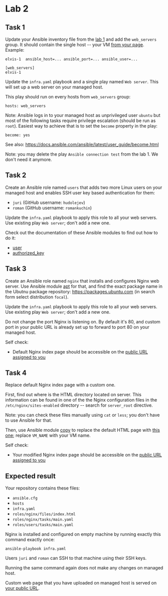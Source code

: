 # Lab 2

## Task 1

Update your Ansible inventory file from the [lab 1](../01-intro/lab.md) and add
the `web_servers` group. It should contain the single host -- your VM
[from your page](http://193.40.156.86/students.html). Example:

	elvis-1  ansible_host=... ansible_port=... ansible_user=...

	[web_servers]
	elvis-1

Update the `infra.yaml` playbook and a single play named `Web server`.
This will set up a web server on your managed host.

This play should run on every hosts from `web_servers` group:

	hosts: web_servers

Note: Ansible logs in to your managed host as unprivileged user `ubuntu` but
most of the following tasks require privilege escalation (should be run as
`root`). Easiest way to achieve that is to set the `become` property in the
play:

	become: yes

See also: https://docs.ansible.com/ansible/latest/user_guide/become.html

Note: you may delete the play `Ansible connection test` from the lab 1.
We don't need it anymore.


## Task 2

Create an Ansible role named `users` that adds two more Linux users on your
managed host and enables SSH user key based authentication for them:
 - `juri` (GitHub username: `hudolejev`)
 - `roman` (GitHub username: `romankuchin`)

Update the `infra.yaml` playbook to apply this role to all your web servers.
Use existing play `Web server`; don't add a new one.

Check out the documentation of these Ansible modules to find out how to do it:
 - [user](https://docs.ansible.com/ansible/latest/collections/ansible/builtin/user_module.html)
 - [authorized_key](https://docs.ansible.com/ansible/latest/collections/ansible/posix/authorized_key_module.html)


## Task 3

Create an Ansible role named `nginx` that installs and configures Nginx web
server. Use Ansible module
[apt](https://docs.ansible.com/ansible/latest/collections/ansible/builtin/apt_module.html)
for that, and find the exact package name in the Ubutnu package repository:
https://packages.ubuntu.com (in search form select distribution `focal`).

Update the `infra.yaml` playbook to apply this role to all your web servers.
Use existing play `Web server`; don't add a new one.

Do not change the port Nginx is listening on. By default it's 80, and custom
port in your public URL is already set up to forward to port 80 on your managed
host.

Self check:
 - Default Nginx index page should be accessible on the
   [public URL assigned to you](http://193.40.156.86/students.html)


## Task 4

Replace default Nginx index page with a custom one.

First, find out where is the HTML directory located on server. This information
can be found in one of the the Nginx configuration files in the
`/etc/nginx/sites-enabled` directory -- search for `server_root` directive.

Note: you can check these files manually using `cat` or `less`; you don't have
to use Ansible for that.

Then, use Ansible module
[copy](https://docs.ansible.com/ansible/latest/collections/ansible/builtin/copy_module.html)
to replace the default HTML page with [this one](./index.html);
replace `VM_NAME` with your VM name.

Self check:
 - Your modified Nginx index page should be accessible on the
   [public URL assigned to you](http://193.40.156.86/students.html)


## Expected result

Your repository contains these files:

 - `ansible.cfg`
 - `hosts`
 - `infra.yaml`
 - `roles/nginx/files/index.html`
 - `roles/nginx/tasks/main.yaml`
 - `roles/users/tasks/main.yaml`

Nginx is installed and configured on empty machine by running exactly this
command exactly once:

	ansible-playbook infra.yaml

Users `juri` and `roman` can SSH to that machine using their SSH keys.

Running the same command again does not make any changes on managed host.

Custom web page that you have uploaded on managed host is served on
[your public URL](http://193.40.156.86/students.html).
